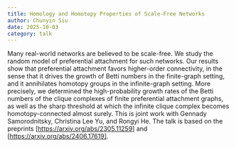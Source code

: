 ```yaml
---
title: Homology and Homotopy Properties of Scale-Free Networks
author: Chunyin Siu
date: 2025-10-03
category: talk
---
```

Many real-world networks are believed to be scale-free. We study the random model of preferential attachment for such networks. Our results show that preferential attachment favors higher-order connectivity, in the sense that it drives the growth of Betti numbers in the finite-graph setting, and it annihilates homotopy groups in the infinite-graph setting. More precisely, we determined the high-probability growth rates of the Betti numbers of the clique complexes of finite preferential attachment graphs, as well as the sharp threshold at which the infinite clique complex becomes homotopy-connected almost surely. This is joint work with Gennady Samorodnitsky, Christina Lee Yu, and Rongyi He. The talk is based on the preprints [https://arxiv.org/abs/2305.11259] and [https://arxiv.org/abs/2406.17619].
